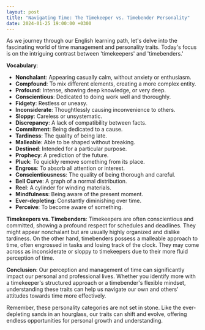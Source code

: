 ```yaml
---
layout: post
title: "Navigating Time: The Timekeeper vs. Timebender Personality"
date: 2024-01-25 19:00:00 +0300
---
```


As we journey through our English learning path, let's delve into the fascinating world of time management and personality traits. Today's focus is on the intriguing contrast between 'timekeepers' and 'timebenders.'

**Vocabulary**:
- **Nonchalant**: Appearing casually calm, without anxiety or enthusiasm.
- **Compfound**: To mix different elements, creating a more complex entity.
- **Profound**: Intense, showing deep knowledge, or very deep.
- **Conscientious**: Dedicated to doing work well and thoroughly.
- **Fidgety**: Restless or uneasy.
- **Inconsiderate**: Thoughtlessly causing inconvenience to others.
- **Sloppy**: Careless or unsystematic.
- **Discrepancy**: A lack of compatibility between facts.
- **Commitment**: Being dedicated to a cause.
- **Tardiness**: The quality of being late.
- **Malleable**: Able to be shaped without breaking.
- **Destined**: Intended for a particular purpose.
- **Prophecy**: A prediction of the future.
- **Pluck**: To quickly remove something from its place.
- **Engross**: To absorb all attention or interest.
- **Conscientiousness**: The quality of being thorough and careful.
- **Bell Curve**: A graph of a normal distribution.
- **Reel**: A cylinder for winding materials.
- **Mindfulness**: Being aware of the present moment.
- **Ever-depleting**: Constantly diminishing over time.
- **Perceive**: To become aware of something.

**Timekeepers vs. Timebenders**:
Timekeepers are often conscientious and committed, showing a profound respect for schedules and deadlines. They might appear nonchalant but are usually highly organized and dislike tardiness. On the other hand, timebenders possess a malleable approach to time, often engrossed in tasks and losing track of the clock. They may come across as inconsiderate or sloppy to timekeepers due to their more fluid perception of time.

**Conclusion**:
Our perception and management of time can significantly impact our personal and professional lives. Whether you identify more with a timekeeper's structured approach or a timebender's flexible mindset, understanding these traits can help us navigate our own and others' attitudes towards time more effectively.

Remember, these personality categories are not set in stone. Like the ever-depleting sands in an hourglass, our traits can shift and evolve, offering endless opportunities for personal growth and understanding.